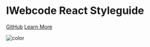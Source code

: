 <!-- _coverpage.md -->

# IWebcode React Styleguide

[GitHub](https://github.com/iwebcodeorg/react-styleguide)
[Learn More](#react-styleguide)

<!-- background image -->


<!-- background color -->

![color](#f0f0f0)